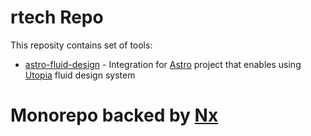# rtech Repo 

This reposity contains set of tools:
- [astro-fluid-design](/libs/astro-fluid-design/README.md) - Integration for [Astro](https://astro.build) project that enables using [Utopia](https://utopia.fyi/) fluid design system


# Monorepo backed by [Nx](https://nx.dev/)
